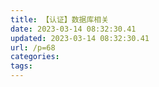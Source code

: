 ```yaml
---
title: 【认证】数据库相关
date: 2023-03-14 08:32:30.41
updated: 2023-03-14 08:32:30.41
url: /p=68
categories: 
tags: 
---
```


